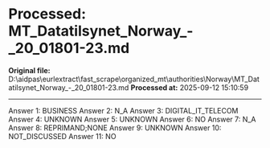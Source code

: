 # Processed: MT_Datatilsynet_Norway_-_20_01801-23.md

**Original file:** D:\aidpas\eurlextract\fast_scrape\organized_mt\authorities\Norway\MT_Datatilsynet_Norway_-_20_01801-23.md
**Processed at:** 2025-09-12 15:10:59

---

Answer 1: BUSINESS
Answer 2: N_A
Answer 3: DIGITAL_IT_TELECOM
Answer 4: UNKNOWN
Answer 5: UNKNOWN
Answer 6: NO
Answer 7: N_A
Answer 8: REPRIMAND;NONE
Answer 9: UNKNOWN
Answer 10: NOT_DISCUSSED
Answer 11: NO